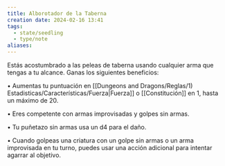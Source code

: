 ```yaml
---
title: Alborotador de la Taberna
creation date: 2024-02-16 13:41
tags:
  - state/seedling
  - type/note
aliases:
---
```

Estás acostumbrado a las peleas de taberna usando cualquier arma que tengas a tu alcance. Ganas los siguientes beneficios:

• Aumentas tu puntuación en [[Dungeons and Dragons/Reglas/1) Estadisticas/Características/Fuerza|Fuerza]] o [[Constitución]] en 1, hasta un máximo de 20.

• Eres competente con armas improvisadas y golpes sin armas.

• Tu puñetazo sin armas usa un d4 para el daño.

• Cuando golpeas una criatura con un golpe sin armas o un arma improvisada en tu turno, puedes usar una acción adicional para intentar agarrar al objetivo.
